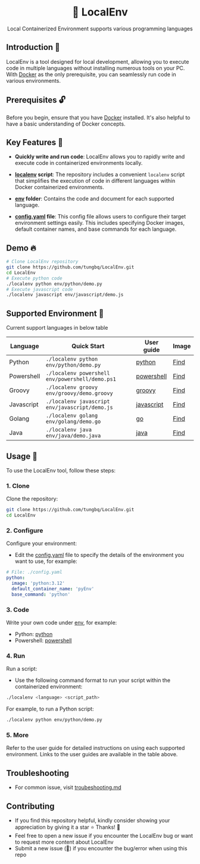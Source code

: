 <h1 align="center">🐳 LocalEnv</h1>

<p align="center">Local Containerized Environment supports various programming languages</p>

## Introduction 👋

LocalEnv is a tool designed for local development, allowing you to execute code in multiple languages without installing numerous tools on your PC. With [Docker](https://www.docker.com/) as the only prerequisite, you can seamlessly run code in various environments.

## Prerequisites 🔓

Before you begin, ensure that you have [Docker](https://docs.docker.com/engine/install/) installed. It's also helpful to have a basic understanding of Docker concepts.

## Key Features 🚀

- **Quickly write and run code**: LocalEnv allows you to rapidly write and execute code in containerized environments locally.

- **[localenv](./localenv) script**: The repository includes a convenient `localenv` script that simplifies the execution of code in different languages within Docker containerized environments.

- **[env](./env/) folder**: Contains the code and document for each supported language.

- **[config.yaml](./config.yaml) file**: This config file allows users to configure their target environment settings easily. This includes specifying Docker images, default container names, and base commands for each language.

## Demo 🔥

```bash
# Clone LocalEnv repository
git clone https://github.com/tungbq/LocalEnv.git
cd LocalEnv
# Execute python code
./localenv python env/python/demo.py
# Execute javascript code
./localenv javascript env/javascript/demo.js	
```

## Supported Environment 🚀

Current support languages in below table

| Language   | Quick Start                                     | User guide                      | Image                                                 |
| ---------- | ----------------------------------------------- | ------------------------------- | ----------------------------------------------------- |
| Python     | `./localenv python env/python/demo.py`          | [python](./env/python/)         | [Find](https://hub.docker.com/_/python)               |
| Powershell | `./localenv powershell env/powershell/demo.ps1` | [powershell](./env/powershell/) | [Find](https://hub.docker.com/_/microsoft-powershell) |
| Groovy     | `./localenv groovy env/groovy/demo.groovy`      | [groovy](./env/groovy/)         | [Find](https://hub.docker.com/_/groovy)               |
| Javascript | `./localenv javascript env/javascript/demo.js`  | [javascript](./env/javascript/) | [Find](https://hub.docker.com/_/node/)                |
| Golang     | `./localenv golang env/golang/demo.go`          | [go](./env/golang/)             | [Find](https://hub.docker.com/_/golang/)              |
| Java       | `./localenv java env/java/demo.java`            | [java](./env/java/)             | [Find](https://hub.docker.com/_/openjdk)              |

## Usage 📖

To use the LocalEnv tool, follow these steps:

### 1. Clone

Clone the repository:

```bash
git clone https://github.com/tungbq/LocalEnv.git
cd LocalEnv
```

### 2. Configure

Configure your environment:

- Edit the [config.yaml](config.yaml) file to specify the details of the environment you want to use, for example:

```yaml
# File: ./config.yaml
python:
  image: 'python:3.12'
  default_container_name: 'pyEnv'
  base_command: 'python'
```

### 3. Code

Write your own code under [env](./env/), for example:

- Python: [python](./env/python/)
- Powershell: [powershell](./env/powershell/)

### 4. Run

Run a script:

- Use the following command format to run your script within the containerized environment:

```bash
./localenv <language> <script_path>
```

For example, to run a Python script:

```bash
./localenv python env/python/demo.py
```

### 5. More

Refer to the user guide for detailed instructions on using each supported environment. Links to the user guides are available in the table above.

## Troubleshooting

- For common issue, visit [troubeshooting.md](./docs/troubeshooting.md)

## Contributing

- If you find this repository helpful, kindly consider showing your appreciation by giving it a star ⭐ Thanks! 💖
- Feel free to open a new issue if you encounter the LocalEnv bug or want to request more content about LocalEnv
- Submit a new issue (🐛) if you encounter the bug/error when using this repo
